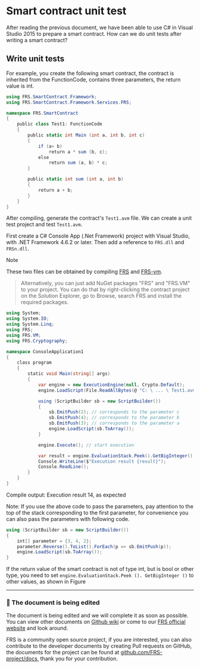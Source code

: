 # Smart contract unit test

After reading the previous document, we have been able to use C# in Visual Studio 2015 to prepare a smart contract. How can we do unit tests after writing a smart contract?

## Write unit tests

For example, you create the following smart contract, the contract is inherited from the FunctionCode, contains three parameters, the return value is int.


```c#
using FRS.SmartContract.Framework;
using FRS.SmartContract.Framework.Services.FRS;

namespace FRS.SmartContract
{
    public class Test1: FunctionCode
    {
        public static int Main (int a, int b, int c)
        {
            if (a> b)
                return a * sum (b, c);
            else
                return sum (a, b) * c;
        }

        public static int sum (int a, int b)
        {
            return a + b;
        }
    }
}
```

After compiling, generate the contract's `Test1.avm` file. We can create a unit test project and test `Test1.avm`.

First create a C# Console App (.Net Framework) project with Visual Studio, with .NET Framework 4.6.2 or later. Then add a reference to `FRS.dll` and `FRSn.dll`.

> [!Note]
> These two files can be obtained by compiling [FRS](https://github.com/FRS-project/FRS) and [FRS-vm](https://github.com/FRS-project/FRS-vm).

> Alternatively, you can just add NuGet packages "FRS" and "FRS.VM" to your project. You can do that by right-clicking the contract project on the Solution Explorer, go to Browse, search FRS and install the required packages.

```c#
using System;
using System.IO;
using System.Linq;
using FRS;
using FRS.VM;
using FRS.Cryptography;

namespace ConsoleApplication1
{
    class program
    {
        static void Main(string[] args)
        {
            var engine = new ExecutionEngine(null, Crypto.Default);
            engine.LoadScript(File.ReadAllBytes(@ "C: \ ... \ Test1.avm"));

            using (ScriptBuilder sb = new ScriptBuilder())
            {
                sb.EmitPush(2); // corresponds to the parameter c
                sb.EmitPush(4); // corresponds to the parameter b
                sb.EmitPush(3); // corresponds to the parameter a
                engine.LoadScript(sb.ToArray());
            }

            engine.Execute(); // start execution

            var result = engine.EvaluationStack.Peek().GetBigInteger(); // set the return value here
            Console.WriteLine($"Execution result {result}");
            Console.ReadLine();
        }
    }
}
```

Compile output: Execution result 14, as expected

Note: If you use the above code to pass the parameters, pay attention to the top of the stack corresponding to the first parameter, for convenience you can also pass the parameters with following code.

```c#
using (ScriptBuilder sb = new ScriptBuilder())
{
    int[] parameter = {3, 4, 2};
    parameter.Reverse().ToList().ForEach(p => sb.EmitPush(p));
    engine.LoadScript(sb.ToArray());
}
```
If the return value of the smart contract is not of type int, but is bool or other type, you need to set `engine.EvaluationStack.Peek (). GetBigInteger ()` to other values, as shown in Figure

[](/assets/test_1.jpg)

------

### 📖 The document is being edited

The document is being edited and we will complete it as soon as possible. You can view other documents on [Github wiki](https://github.com/FRS-project/FRS/wiki) or come to our [FRS official website](http://www.FRS.org) and look around.

FRS is a community open source project, if you are interested, you can also contribute to the developer documents by creating Pull requests on GitHub, the documents for the project can be found at [github.com/FRS-project/docs](https://github.com/FRS-project/docs), thank you for your contribution.

